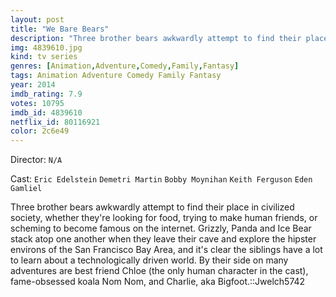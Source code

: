 ```yaml
---
layout: post
title: "We Bare Bears"
description: "Three brother bears awkwardly attempt to find their place in civilized society, whether they're looking for food, trying to make human friends, or scheming to become famous on the internet. Grizzly, Panda and Ice Bear stack atop one another when they leave their cave and explore the hipster environs of the San Francisco Bay Area, and it's clear the siblings have a lot to learn about a technologically driven world. By their side on many adven.."
img: 4839610.jpg
kind: tv series
genres: [Animation,Adventure,Comedy,Family,Fantasy]
tags: Animation Adventure Comedy Family Fantasy 
year: 2014
imdb_rating: 7.9
votes: 10795
imdb_id: 4839610
netflix_id: 80116921
color: 2c6e49
---
```

Director: `N/A`  

Cast: `Eric Edelstein` `Demetri Martin` `Bobby Moynihan` `Keith Ferguson` `Eden Gamliel` 

Three brother bears awkwardly attempt to find their place in civilized society, whether they're looking for food, trying to make human friends, or scheming to become famous on the internet. Grizzly, Panda and Ice Bear stack atop one another when they leave their cave and explore the hipster environs of the San Francisco Bay Area, and it's clear the siblings have a lot to learn about a technologically driven world. By their side on many adventures are best friend Chloe (the only human character in the cast), fame-obsessed koala Nom Nom, and Charlie, aka Bigfoot.::Jwelch5742